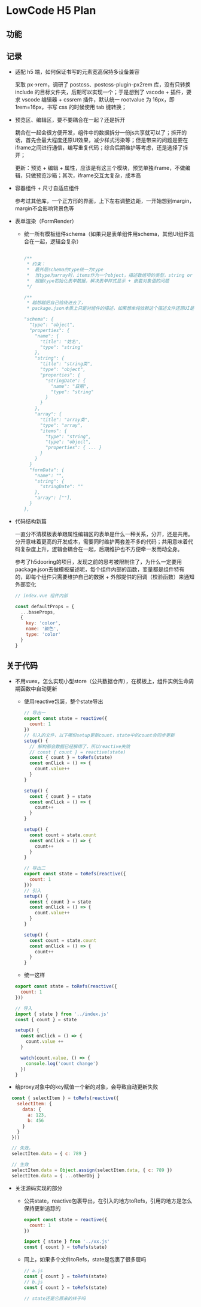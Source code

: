 # LowCode H5 Plan

## 功能

## 记录

- 适配 h5 端，如何保证书写的元素宽高保持多设备兼容

  采取 px->rem，调研了 postcss、postcss-plugin-px2rem 库，没有只转换 include 的目标文件夹，后期可以实现一个；于是想到了 vscode + 插件，要求 vscode 编辑器 + cssrem 插件，默认统一 rootvalue 为 16px，即 1rem=16px，书写 css 的时候使用 tab 键转换；

- 预览区、编辑区，要不要耦合在一起？还是拆开

  耦合在一起会很方便开发，组件中的数据拆分一份js共享就可以了；拆开的话，首先会最大程度还原UI效果，减少样式污染等；但是带来的问题是要在iframe之间进行通信，编写重复代码；综合后期维护等考虑，还是选择了拆开；
  
  更新：预览 + 编辑 + 属性，应该是有这三个模块，预览单独iframe，不做编辑，只做预览沙箱；其次，iframe交互太复杂，成本高

- 容器组件 + 尺寸自适应组件

  参考过其他库，一个正方形的界面，上下左右调整边距，一开始想到margin，margin不会影响背景色等

- 表单渲染（FormRender）

  - 统一所有模板组件schema（如果只是表单组件用schema，其他UI组件混合在一起，逻辑会复杂）

    ```js
      
    /** 
     * 约束：
     *  最外层schema的type统一为type
     *  当type为array时，items作为一个object，描述数组项的类型，string or object，或者校验，或者props等属性
     *  根据type初始化表单数据，解决表单样式显示 + 嵌套对象值的问题
     */

    /**
     * 越想越把自己给绕进去了，
     * package.json本质上只是对组件的描述，如果想单纯依赖这个描述文件还原UI是不可能，是需要自己开发的

    "schema": {
      "type": "object",
      "properties": {
        "name": {
          "title": "姓名",
          "type": "string"
        },
        "string": {
          "title": "string类",
          "type": "object",
          "properties": {
            "stringDate": {
              "name": "日期",
              "type": "string"
            }
          }
        },
        "array": {
          "title": "array类",
          "type": "array",
          "items": {
            "type": "string",
            "type": "object",
            "properties": { ... }
          }
        }
      }
      "formData": {
        "name": "",
        "string": {
          "stringDate": ""
        },
        "array": [""],
      }
    },
    ```

- 代码结构新篇

  一直分不清模板表单跟属性编辑区的表单是什么一种关系，分开，还是共用。分开意味着更高的开发成本，需要同时维护两套差不多的代码；共用意味着代码复杂度上升，逻辑会耦合在一起，后期维护也不方便牵一发而动全身。

  参考了h5dooring的项目，发现之前的思考被限制住了，为什么一定要用package.json去做模板描述呢，每个组件内部的函数，变量都是组件特有的，即每个组件只需要维护自己的数据 + 外部提供的回调（校验函数）来通知外部变化

  ```js
  // index.vue 组件内部

  const defaultProps = {
    ...baseProps,
    {
      key: 'color',
      name: '颜色',
      type: 'color'
    }
  }

  ```

## 关于代码

- 不用vuex，怎么实现小型store（公共数据仓库），在模板上，组件实例生命周期函数中自动更新

  - 使用reactive包装，整个state导出
    ```js
    // 导出一
    export const state = reactive({
      count: 1
    })
    // 引入的文件，以下哪份setup更新count，state中的count会同步更新
    setup() {
      // 解构那会数据已经解绑了，所以reactive失效
      // const { count } = reactive(state) 
      const { count } = toRefs(state)
      const onClick = () => {
        count.value++
      }
    }

    setup() {
      const { count } = state
      const onClick = () => {
        count++
      }
    }

    setup() {
      const count = state.count
      const onClick = () => {
        count++
      }
    }
    ```
    ```js
    // 导出二
    export const state = toRefs(reactive({
      count: 1
    }))
    // 引入
    setup() {
      const { count } = state
      const onClick = () => {
        count.value++
      }
    }

    setup() {
      const count = state.count
      const onClick = () => {
        count++
      }
    }
    ```

  - 统一这样
  ```js
  export const state = toRefs(reactive({
    count: 1
  }))

  // 导入
  import { state } from '../index.js'
  const { count } = state

  setup() {
    const onClick = () => {
      count.value ++
    }

    watch(count.value, () => {
      console.log('count change')
    })
  }
  ```


- 给proxy对象中的key赋值一个新的对象，会导致自动更新失败

```js
  const { selectItem } = toRefs(reactive({
    selectItem: {
      data: {
        a: 123,
        b: 456
      }
    }
  }))

  // 失效，
  selectItem.data = { c: 789 }

  // 生效
  selectItem.data = Object.assign(selectItem.data, { c: 789 })
  selectItem.data = { ...otherObj } 

```

- 关注源码实现的部分

  - 公共state，reactive包裹导出，在引入的地方toRefs，引用的地方是怎么保持更新追踪的

    ```js
    export const state = reactive({
      count: 1
    })

    import { state } from '../xx.js'
    const { count } = toRefs(state)
    ```
  
  - 同上，如果多个文件toRefs，state是包裹了很多层吗

    ```js
    // a.js
    const { count } = toRefs(state)
    // b.js
    const { count } = toRefs(state)

    // state还是它原来的样子吗
    ```

